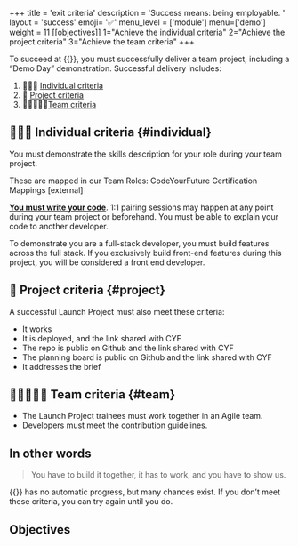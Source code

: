 +++
title = 'exit criteria'
description = 'Success means: being employable. '
layout = 'success'
emoji= '✅'
menu_level = ['module']
menu=['demo']
weight = 11
[[objectives]]
1="Achieve the individual criteria"
2="Achieve the project criteria"
3="Achieve the team criteria"
+++

To succeed at {{<our-name>}}, you must successfully deliver a team project, including a “Demo Day” demonstration. Successful delivery includes:

1. 🧑🏿‍💻 [Individual criteria](#individual)
1. 💼 [Project criteria](#project)
1. 🧑🏾‍🤝‍🧑🏼[Team criteria](#team)

## 🧑🏿‍💻 Individual criteria {#individual}

You must demonstrate the skills description for your role during your team project.

These are mapped in our Team Roles: CodeYourFuture Certification Mappings [external]

[**You must write your code**](https://docs.codeyourfuture.io/organisation/agreements-and-rules/student-agreement#1.-do-your-work). 1:1 pairing sessions may happen at any point during your team project or beforehand. You must be able to explain your code to another developer.

To demonstrate you are a full-stack developer, you must build features across the full stack. If you exclusively build front-end features during this project, you will be considered a front end developer.

## 💼 Project criteria {#project}

A successful Launch Project must also meet these criteria:

- It works
- It is deployed, and the link shared with CYF
- The repo is public on Github and the link shared with CYF
- The planning board is public on Github and the link shared with CYF
- It addresses the brief

## 🧑🏾‍🤝‍🧑🏼 Team criteria {#team}

- The Launch Project trainees must work together in an Agile team.
- Developers must meet the contribution guidelines.

## In other words

> You have to build it together, it has to work, and you have to show us.

{{<our-name>}} has no automatic progress, but many chances exist. If you don’t meet these criteria, you can try again until you do.

## Objectives
